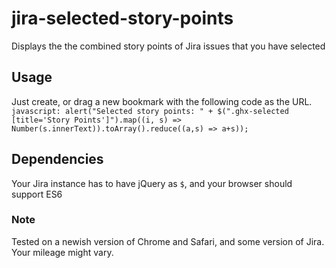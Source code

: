 # jira-selected-story-points
Displays the the combined story points of Jira issues that you have selected 

## Usage
Just create, or drag a new bookmark with the following code as the URL. 
`javascript: alert("Selected story points: " + $(".ghx-selected [title='Story Points']").map((i, s) => Number(s.innerText)).toArray().reduce((a,s) => a+s));`

## Dependencies
Your Jira instance has to have jQuery as `$`, and your browser should support ES6

### Note
Tested on a newish version of Chrome and Safari, and some version of Jira. Your mileage might vary.
